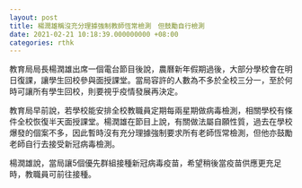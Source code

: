 ```yaml
---
layout: post
title: 楊潤雄稱沒充分理據強制教師恆常檢測　但鼓勵自行檢測
date: 2021-02-21 10:18:39.000000000 +08:00
categories: rthk
---
```


教育局局長楊潤雄出席一個電台節目後說，農曆新年假期過後，大部分學校會在明日復課，讓學生回校參與面授課堂。當局容許的人數為不多於全校三分一，至於何時可讓所有學生回校，則要視乎疫情發展再決定。

教育局早前說，若學校能安排全校教職員定期每兩星期做病毒檢測，相關學校有條件全校恢復半天面授課堂。楊潤雄在節目上說，有關做法屬自願性質，過去在學校爆發的個案不多，因此暫時沒有充分理據強制要求所有老師恆常檢測，但他亦鼓勵老師自行去接受新冠病毒檢測。

楊潤雄說，當局讓5個優先群組接種新冠病毒疫苗，希望稍後當疫苗供應更充足時，教職員可前往接種。
